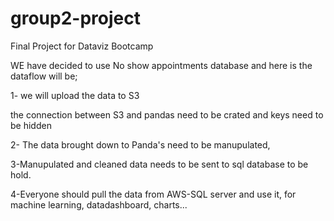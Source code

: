 # group2-project
Final Project for Dataviz Bootcamp

WE have decided to use No show appointments database and here is the dataflow will be;


1- we will upload the data to S3

  the connection between S3 and pandas need to be crated and keys need to be hidden

2- The data brought down to Panda's need to be manupulated,
    
3-Manupulated and cleaned data needs to be sent to sql database to be hold.

4-Everyone should pull the data from AWS-SQL server and use it, for machine learning, datadashboard, charts...



